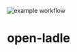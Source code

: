 ![example workflow](https://github.com/SaltFreeInteractive/open-ladle/actions/workflows/dotnet.yml/badge.svg)
# open-ladle
